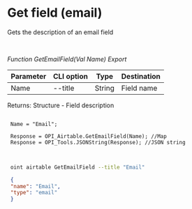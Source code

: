 ﻿---
sidebar_position: 8
---

# Get field (email)
 Gets the description of an email field




<br/>


*Function GetEmailField(Val Name) Export*

 | Parameter | CLI option | Type | Destination |
 |-|-|-|-|
 | Name | --title | String | Field name |

 
 Returns: Structure - Field description


```bsl title="Code example"
 
 Name = "Email";
 
 Response = OPI_Airtable.GetEmailField(Name); //Map
 Response = OPI_Tools.JSONString(Response); //JSON string
 
```
	


```sh title="CLI command example"
 
 oint airtable GetEmailField --title "Email"

```

```json title="Result"
 {
 "name": "Email",
 "type": "email"
 }
```
